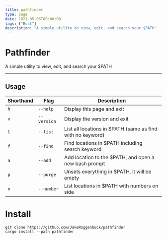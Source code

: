 ```yaml
---
title: pathfinder
type: page
date: 2021-05-06T00:00:00
tags: ["Rust"]
description: "A simple utility to view, edit, and search your $PATH"
---
```


# Pathfinder

A simple utility to view, edit, and search your $PATH

---

## Usage

| Shorthand | Flag        | Description                                                |
| --------- | ----------- | ---------------------------------------------------------- |
| `h`       | `--help`    | Display this page and exit                                 |
| `v`       | `--version` | Display the version and exit                               |
| `l`       | `--list`    | List all locations in $PATH (same as find with no keyword) |
| `f`       | `--find`    | Find locations in $PATH including search keyword           |
| `a`       | `--add`     | Add location to the $PATH, and open a new bash prompt      |
| `p`       | `--purge`   | Unsets everything in $PATH, it will be empty               |
| `n`       | `--number`  | List locations in $PATH with numbers on side               |

# Install

```
git clone https://github.com/JakeRoggenbuck/pathfinder
cargo install --path pathfinder
```
